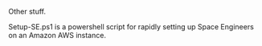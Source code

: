 Other stuff.

Setup-SE.ps1 is a powershell script for rapidly setting up Space Engineers on an Amazon AWS
instance.
